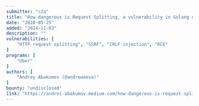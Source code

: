 ```yaml
---
submitter: "c2a"
title: "How dangerous is Request Splitting, a vulnerability in Golang or how we found the RCE in Portainer and hacked Uber"
date: "2020-05-25"
added: "2024-11-03"
description: ""
vulnerabilities: [
    "HTTP request splitting", "SSRF", "CRLF injection", "RCE"
]
programs: [
    "Uber"
]
authors: [
    "Andrey Abakumov (@andrewaeva)"
]
bounty: "undisclosed"
link: "https://andrei-abakumov.medium.com/how-dangerous-is-request-splitting-a-vulnerability-in-golang-or-how-we-found-the-rce-in-portainer-7339ba24c871"
---
```





